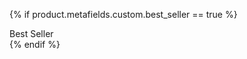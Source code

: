 {% if product.metafields.custom.best_seller == true %}
    <div class="best-seller-badge">Best Seller</div>
  {% endif %}